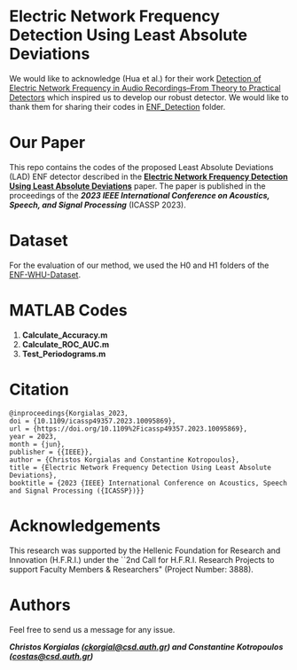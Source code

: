 # Electric Network Frequency Detection Using Least Absolute Deviations

We would like to acknowledge (Hua et al.) for their work [Detection of Electric Network Frequency in Audio Recordings–From Theory to Practical Detectors](https://ieeexplore.ieee.org/document/9143185) which inspired us to develop our robust detector. We would like to thank them for sharing their codes in [ENF_Detection](https://github.com/ghuawhu/ENF-WHU-Dataset/tree/master/ENF_Detection) folder. 

# Our Paper

This repo contains the codes of the proposed Least Absolute Deviations (LAD) ENF detector described in the [**Electric Network Frequency Detection Using Least Absolute Deviations**](https://ieeexplore.ieee.org/abstract/document/10095869) paper. The paper is published in the proceedings of the ***2023 IEEE International Conference on Acoustics, Speech, and Signal Processing*** (ICASSP 2023).

# Dataset

For the evaluation of our method, we used the H0 and H1 folders of the [ENF-WHU-Dataset](https://github.com/ghuawhu/ENF-WHU-Dataset/tree/master/ENF-WHU-Dataset).

# MATLAB Codes

1. **Calculate_Accuracy.m**
2. **Calculate_ROC_AUC.m**
3. **Test_Periodograms.m** 

# Citation

```
@inproceedings{Korgialas_2023,	
doi = {10.1109/icassp49357.2023.10095869},	
url = {https://doi.org/10.1109%2Ficassp49357.2023.10095869},	
year = 2023,	
month = {jun},	
publisher = {{IEEE}},	
author = {Christos Korgialas and Constantine Kotropoulos},	
title = {Electric Network Frequency Detection Using Least Absolute Deviations},	
booktitle = {2023 {IEEE} International Conference on Acoustics, Speech and Signal Processing ({ICASSP})}}
```

# Acknowledgements

This research was supported by the Hellenic Foundation for Research and Innovation (H.F.R.I.) under the ``2nd Call for H.F.R.I. Research Projects to support Faculty Members & Researchers" (Project Number: 3888).

# Authors

Feel free to send us a message for any issue.

***Christos Korgialas (ckorgial@csd.auth.gr) and Constantine Kotropoulos (costas@csd.auth.gr)***
